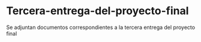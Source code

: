 # Tercera-entrega-del-proyecto-final
Se adjuntan documentos correspondientes a la tercera entrega del proyecto final
